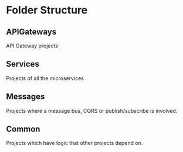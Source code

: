 # Folder Structure

## APIGateways
API Gateway projects

## Services
Projects of all the microservices

## Messages
Projects where a message bus, CQRS or publish/subscribe is involved.

## Common
Projects which have logic that other projects depend on.